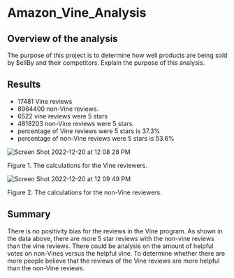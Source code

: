 # Amazon_Vine_Analysis
## Overview of the analysis
The purpose of this project is to determine how well products are being sold by $ellBy and their competitors.
Explain the purpose of this analysis.

## Results

 - 17481 Vine reviews 
 - 8984400 non-Vine reviews. 
 - 6522 vine reviews were 5 stars 
 - 4818203 non-Vine reviews were 5 stars. 
 - percentage of Vine reviews were 5 stars is 37.3% 
 - percentage of non-Vine reviews were 5 stars is 53.6%

![Screen Shot 2022-12-20 at 12 08 28 PM](https://user-images.githubusercontent.com/110945895/208725080-5728e43f-17fd-4315-b27b-92b84080cee9.png)

Figure 1. The calculations for the Vine reviewers.

![Screen Shot 2022-12-20 at 12 09 49 PM](https://user-images.githubusercontent.com/110945895/208725366-67faed0e-39d3-4a06-85bb-bd27de2deba1.png)

Figure 2. The calculations for the non-Vine reviewers.

## Summary 
There is no positivity bias for the reviews in the Vine program. As shown in the data above, there are more 5 star reviews with the non-vine reviews than the vine reviews. There could be analysis on the amount of helpful votes on non-Vines versus the helpful vine. To determine whether there are more people believe that the reviews of the Vine reviews are more helpful than the non-Vine reviews. 
